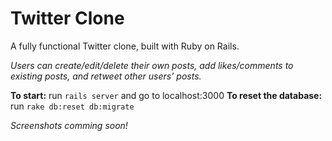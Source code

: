 # Twitter Clone

A fully functional Twitter clone, built with Ruby on Rails. 

*Users can create/edit/delete their own posts, add likes/comments to existing posts, and retweet other users’ posts.*

**To start:** run `rails server` and go to localhost:3000
**To reset the database:** run `rake db:reset db:migrate`

*Screenshots comming soon!*
